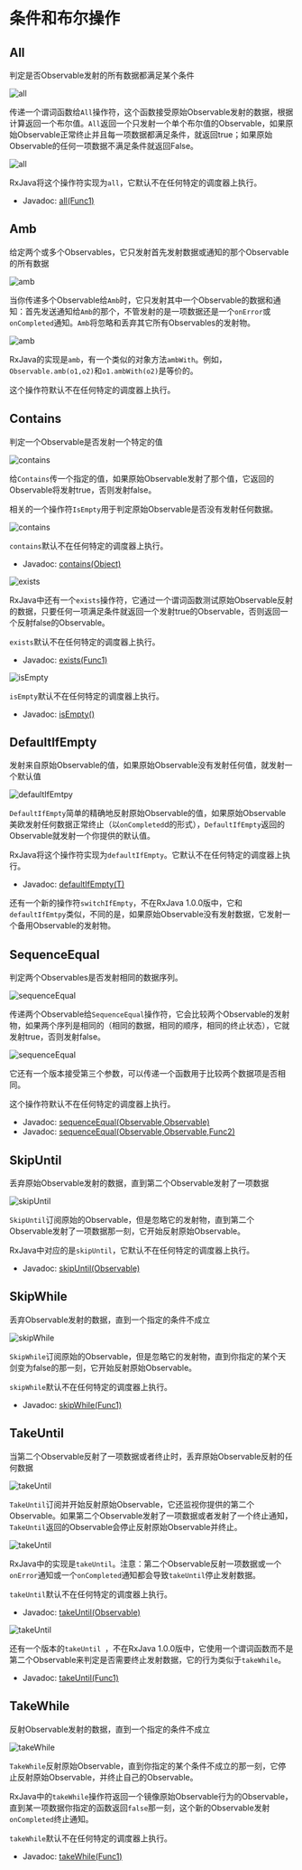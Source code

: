 # 条件和布尔操作

## All

判定是否Observable发射的所有数据都满足某个条件

![all](../images/operators/all.c.png)

传递一个谓词函数给`All`操作符，这个函数接受原始Observable发射的数据，根据计算返回一个布尔值。`All`返回一个只发射一个单个布尔值的Observable，如果原始Observable正常终止并且每一项数据都满足条件，就返回true；如果原始Observable的任何一项数据不满足条件就返回False。

![all](../images/operators/all.png)

RxJava将这个操作符实现为`all`，它默认不在任何特定的调度器上执行。

* Javadoc: [all(Func1)](http://reactivex.io/RxJava/javadoc/rx/Observable.html#all(rx.functions.Func1))

## Amb

给定两个或多个Observables，它只发射首先发射数据或通知的那个Observable的所有数据

![amb](../images/operators/amb.c.png)

当你传递多个Observable给`Amb`时，它只发射其中一个Observable的数据和通知：首先发送通知给`Amb`的那个，不管发射的是一项数据还是一个`onError`或`onCompleted`通知。`Amb`将忽略和丢弃其它所有Observables的发射物。

![amb](../images/operators/amb.png)

RxJava的实现是`amb`，有一个类似的对象方法`ambWith`。例如，`Observable.amb(o1,o2)`和`o1.ambWith(o2)`是等价的。

这个操作符默认不在任何特定的调度器上执行。


## Contains

判定一个Observable是否发射一个特定的值

![contains](../images/operators/contains.c.png)

给`Contains`传一个指定的值，如果原始Observable发射了那个值，它返回的Observable将发射true，否则发射false。

相关的一个操作符`IsEmpty`用于判定原始Observable是否没有发射任何数据。

![contains](../images/operators/contains.png)

`contains`默认不在任何特定的调度器上执行。

* Javadoc: [contains(Object)](http://reactivex.io/RxJava/javadoc/rx/Observable.html#contains(java.lang.Object))

![exists](../images/operators/exists.png)

RxJava中还有一个`exists`操作符，它通过一个谓词函数测试原始Observable反射的数据，只要任何一项满足条件就返回一个发射true的Observable，否则返回一个反射false的Observable。

`exists`默认不在任何特定的调度器上执行。

* Javadoc: [exists(Func1)](http://reactivex.io/RxJava/javadoc/rx/Observable.html#exists(rx.functions.Func1))

![isEmpty](../images/operators/isEmpty.png)

`isEmpty`默认不在任何特定的调度器上执行。

* Javadoc: [isEmpty()](http://reactivex.io/RxJava/javadoc/rx/Observable.html#isEmpty())


## DefaultIfEmpty

发射来自原始Observable的值，如果原始Observable没有发射任何值，就发射一个默认值


![defaultIfEmtpy](../images/operators/defaultIfEmpty.c.png)

`DefaultIfEmpty`简单的精确地反射原始Observable的值，如果原始Observable美欧发射任何数据正常终止（以`onCompleted`d的形式），`DefaultIfEmpty`返回的Observable就发射一个你提供的默认值。

RxJava将这个操作符实现为`defaultIfEmpty`。它默认不在任何特定的调度器上执行。

* Javadoc: [defaultIfEmpty(T)](http://reactivex.io/RxJava/javadoc/rx/Observable.html#defaultIfEmpty(T))

还有一个新的操作符`switchIfEmpty`，不在RxJava 1.0.0版中，它和`defaultIfEmtpy`类似，不同的是，如果原始Observable没有发射数据，它发射一个备用Observable的发射物。


## SequenceEqual

判定两个Observables是否发射相同的数据序列。

![sequenceEqual](../images/operators/sequenceEqual.c.png)

传递两个Observable给`SequenceEqual`操作符，它会比较两个Observable的发射物，如果两个序列是相同的（相同的数据，相同的顺序，相同的终止状态），它就发射true，否则发射false。

![sequenceEqual](../images/operators/sequenceEqual.png)

它还有一个版本接受第三个参数，可以传递一个函数用于比较两个数据项是否相同。

这个操作符默认不在任何特定的调度器上执行。

* Javadoc: [sequenceEqual(Observable,Observable)](http://reactivex.io/RxJava/javadoc/rx/Observable.html#sequenceEqual(rx.Observable,%20rx.Observable))
* Javadoc: [sequenceEqual(Observable,Observable,Func2)](http://reactivex.io/RxJava/javadoc/rx/Observable.html#sequenceEqual(rx.Observable,%20rx.Observable,%20rx.functions.Func2))


## SkipUntil

丢弃原始Observable发射的数据，直到第二个Observable发射了一项数据

![skipUntil](../images/operators/skipUntil.c.png)

`SkipUntil`订阅原始的Observable，但是忽略它的发射物，直到第二个Observable发射了一项数据那一刻，它开始反射原始Observable。

RxJava中对应的是`skipUntil`，它默认不在任何特定的调度器上执行。

* Javadoc: [skipUntil(Observable)](http://reactivex.io/RxJava/javadoc/rx/Observable.html#skipUntil(rx.Observable))


## SkipWhile

丢弃Observable发射的数据，直到一个指定的条件不成立

![skipWhile](../images/operators/skipWhile.c.png)

`SkipWhile`订阅原始的Observable，但是忽略它的发射物，直到你指定的某个天剑变为false的那一刻，它开始反射原始Observable。

`skipWhile`默认不在任何特定的调度器上执行。

* Javadoc: [skipWhile(Func1)](http://reactivex.io/RxJava/javadoc/rx/Observable.html#skipWhile(rx.functions.Func1))


## TakeUntil

当第二个Observable反射了一项数据或者终止时，丢弃原始Observable反射的任何数据

![takeUntil](../images/operators/takeUntil.c.png)

`TakeUntil`订阅并开始反射原始Observable，它还监视你提供的第二个Observable。如果第二个Observable发射了一项数据或者发射了一个终止通知，`TakeUntil`返回的Observable会停止反射原始Observable并终止。

![takeUntil](../images/operators/takeUntil.png)

RxJava中的实现是`takeUntil`。注意：第二个Observable反射一项数据或一个`onError`通知或一个`onCompleted`通知都会导致`takeUntil`停止发射数据。

`takeUntil`默认不在任何特定的调度器上执行。

* Javadoc: [takeUntil(Observable)](http://reactivex.io/RxJava/javadoc/rx/Observable.html#takeUntil(rx.Observable))

![takeUntil](../images/operators/takeUntil.p.png)

还有一个版本的`takeUntil `，不在RxJava 1.0.0版中，它使用一个谓词函数而不是第二个Observable来判定是否需要终止发射数据，它的行为类似于`takeWhile`。

* Javadoc: [takeUntil(Func1)](http://reactivex.io/RxJava/javadoc/rx/Observable.html#takeUntil(rx.functions.Func1))


## TakeWhile

反射Observable发射的数据，直到一个指定的条件不成立

![takeWhile](../images/operators/takeWhile.c.png)

`TakeWhile`反射原始Observable，直到你指定的某个条件不成立的那一刻，它停止反射原始Observable，并终止自己的Observable。

RxJava中的`takeWhile`操作符返回一个镜像原始Observable行为的Observable，直到某一项数据你指定的函数返回`false`那一刻，这个新的Observable发射`onCompleted`终止通知。

`takeWhile`默认不在任何特定的调度器上执行。

* Javadoc: [takeWhile(Func1)](http://reactivex.io/RxJava/javadoc/rx/Observable.html#takeWhile(rx.functions.Func1))
